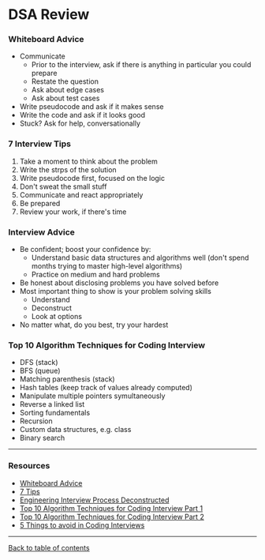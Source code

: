 # DSA Review

### Whiteboard Advice

- Communicate
  - Prior to the interview, ask if there is anything in particular you could prepare
  - Restate the question
  - Ask about edge cases
  - Ask about test cases
- Write pseudocode and ask if it makes sense
- Write the code and ask if it looks good
- Stuck?  Ask for help, conversationally

### 7 Interview Tips

1. Take a moment to think about the problem
2. Write the strps of the solution
3. Write pseudocode first, focused on the logic
4. Don't sweat the small stuff
5. Communicate and react appropriately
6. Be prepared
7. Review your work, if there's time

### Interview Advice

- Be confident; boost your confidence by:
  - Understand basic data structures and algorithms well (don't spend months trying to master high-level algorithms)
  - Practice on medium and hard problems
- Be honest about disclosing problems you have solved before
- Most important thing to show is your problem solving skills
  - Understand
  - Deconstruct
  - Look at options
- No matter what, do you best, try your hardest

### Top 10 Algorithm Techniques for Coding Interview

- DFS (stack)
- BFS (queue)
- Matching parenthesis (stack)
- Hash tables (keep track of values already computed)
- Manipulate multiple pointers symultaneously
- Reverse a linked list
- Sorting fundamentals
- Recursion
- Custom data structures, e.g. class
- Binary search

---

### Resources

- [Whiteboard Advice](https://hackernoon.com/the-best-whiteboard-interview-advice-i-ever-received-3ebbfa72e4a)
- [7 Tips](https://medium.com/@steve_45636/6-tips-to-ace-a-whiteboard-programming-interview-f06c1b378bc6)
- [Engineering Interview Process Deconstructed](https://www.youtube.com/watch?v=KdXAUst8bdo)
- [Top 10 Algorithm Techniques for Coding Interview Part 1](https://www.youtube.com/watch?v=r1MXwyiGi_U)
- [Top 10 Algorithm Techniques for Coding Interview Part 2](https://www.youtube.com/watch?v=zHczhZn-z30)
- [5 Things to avoid in Coding Interviews](https://www.youtube.com/watch?v=FowJZqVggCU)

---

[Back to table of contents](../README.md)

